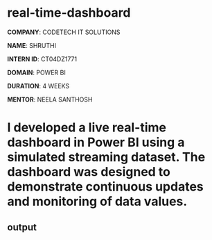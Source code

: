 # real-time-dashboard

**COMPANY**: CODETECH IT SOLUTIONS

**NAME**: SHRUTHI

**INTERN ID**: CT04DZ1771

**DOMAIN**: POWER BI

**DURATION**: 4 WEEKS

**MENTOR**: NEELA SANTHOSH

# I developed a live real-time dashboard in Power BI using a simulated streaming dataset. The dashboard was designed to demonstrate continuous updates and monitoring of data values.

## output

